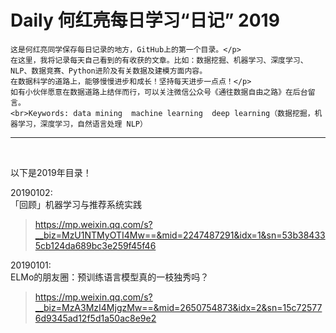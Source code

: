 # Daily 何红亮每日学习“日记”  2019

    这是何红亮同学保存每日记录的地方，GitHub上的第一个目录。</p>
    在这里，我将记录每天自己看到的有收获的文章。比如：数据挖掘、机器学习、深度学习、NLP、数据竞赛、Python进阶及有关数据及建模方面内容。
    在数据科学的道路上，能够慢慢进步和成长！坚持每天进步一点点！</p>
    如有小伙伴愿意在数据道路上结伴而行，可以关注微信公众号《通往数据自由之路》在后台留言。
    <br>Keywords: data mining  machine learning  deep learning（数据挖掘，机器学习，深度学习，自然语言处理 NLP）
----
<br>

以下是2019年目录！<br>



20190102:<br>
「回顾」机器学习与推荐系统实践
>https://mp.weixin.qq.com/s?__biz=MzU1NTMyOTI4Mw==&mid=2247487291&idx=1&sn=53b384335cb124da689bc3e259f45f46




20190101:<br>
ELMo的朋友圈：预训练语言模型真的一枝独秀吗？
>https://mp.weixin.qq.com/s?__biz=MzA3MzI4MjgzMw==&mid=2650754873&idx=2&sn=15c725776d9345ad12f5d1a50ac8e9e2

